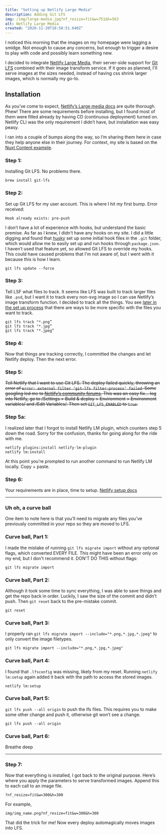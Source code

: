 ```yaml
---
title: "Setting up Netlify Large Media"
description: Adding Git LFS
img: /img/large-media.jpg?nf_resize=fit&w=751&h=563
alt: Netlify Large Media
created: "2020-11-20T10:58:51.640Z"
---
```


I noticed this morning that the images on my homepage were lagging a smidge. Not enough to cause any concerns, but enough to trigger a desire to play with code and possibly learn something new.   

I decided to integrate [Netlify Large Media](https://docs.netlify.com/large-media/overview/), their server-side support for [Git LFS](https://git-lfs.github.com/) combined with their image transform service.  If it goes as planned, I'll serve images at the sizes needed, instead of having css shrink larger images, which is normally my go-to. 

 ## Installation
 As you’ve come to expect, [Netlify’s Large media docs](https://docs.netlify.com/large-media/requirements-and-limitations/#requirements) are quite thorough. Phew! There are some requirements before installing, but I found most of them were filled already by having CD (continuous deployment) turned on. Netlify CLI was the only requirement I didn’t have, but installation was easy peasy. 

 I ran into a couple of bumps along the way, so I’m sharing them here in case they help anyone else in their journey. For context, my site is based on the [Nuxt Content example](https://nuxtjs.org/blog/creating-blog-with-nuxt-content/).

 ### Step 1:
 Installing Git LFS. No problems there.
 ```
 brew install git-lfs
 ```

 ### Step 2:
 Set up Git LFS for my user account. This is where I hit my first bump. 
 Error received:
 ```
 Hook already exists: pre-push
 ```

 I don’t have a lot of experience with hooks, but understand the basic premise. As far as I knew, I didn’t have any hooks on my site. I did a little digging and found that [husky](https://www.npmjs.com/package/husky) set up some initial hook files in the `.git` folder, which would allow me to easily set up and run hooks through `package.json`. I haven’t used that feature yet, so allowed Git LFS to override my hooks. This could have caused problems that I'm not aware of, but I went with it because this is how I learn.
 ```
 git lfs update --force
 ```

 ### Step 3:
 Tell LSF what files to track. It seems like LFS was built to track larger files like `.psd`, but I want it to track every non-svg image so I can use Netlify’s image transform function. I decided to track all the things. You see [later in the set up process](https://docs.netlify.com/large-media/setup/#configure-file-tracking) that there are ways to be more specific with the files you want to track.
 ```
 git lfs track "*.png”
 git lfs track "*.jpg”
 git lfs track "*.jpeg”
 ```

 ### Step 4:
 Now that things are tracking correctly, I committed the changes and let Netlify deploy. Then the next error.

 ### Step 5:
 ~~Tell Netlify that I want to use Git LFS.  The deploy failed quickly, throwing an error of `error: external filter ‘git-lfs filter-process’ failed`. Some googling led me to [Netlify’s community forums](https://community.netlify.com/t/builds-fail-after-new-commit-to-git-lfs/1362/7). This was an easy fix… log into Netlify, go to /Settings > Build & deploy > Environment > Environment variables/ and /Edit Variables/. Then set `GIT_LFS_ENABLED` to `true`.~~

 ### Step 5a:
 I realized later that I forgot to install Netlify LM plugin, which counters step 5 down the road. Sorry for the confusion, thanks for going along for the ride with me.
 ```
 netlify plugins:install netlify-lm-plugin
 netlify lm:install
 ```
 At this point you’re prompted to run another command to run Netlify LM locally. Copy + paste.

 ### Step 6:
 Your requirements are in place, time to setup. [Netlify setup docs](https://docs.netlify.com/large-media/setup/)

 ---

 ### Uh oh, a curve ball
 One item to note here is that you’ll need to migrate any files you’ve previously committed in your repo so they are moved to LFS.

 ### Curve ball, Part 1: 
 I made the mistake of running `git lfs migrate import` without any optional flags, which converted EVERY FILE. This might have been an error only on my end, but I don't recommend it. 
 DON'T DO THIS without flags:
 ```
 git lfs migrate import
 ```

 ### Curve ball, Part 2: 
 Although it took some time to sync everything, I was able to save things and get the repo back in order.  Luckily, I saw the size of the commit and didn’t push. Then `git reset`  back to the pre-mistake commit.
 ```
 git reset
 ```

 ### Curve ball, Part 3:
 I properly ran `git lfs migrate import --include="*.png,*.jpg,*.jpeg"` to only convert the image filetypes. 
 ```
 git lfs migrate import --include="*.png,*.jpg,*.jpeg"
 ```

 ### Curve ball, Part 4:
 I found that `.lfsconfig`  was missing, likely from my reset. Running `netlify lm:setup` again added it back with the path to access the stored images. 
 ```
 netlify lm:setup
 ```

 ### Curve ball, Part 5:
 `git lfs push --all origin` to push the lfs files. This requires you to make some other change and push it, otherwise git won’t see a change.
 ```
 git lfs push --all origin
 ```

 ### Curve ball, Part 6: 
 Breathe deep

 ---

 ### Step 7: 
 Now that everything is installed, I got back to the original purpose. Here’s where you apply the parameters to serve transformed images.  Append this to each call to an image file.
 ```
 ?nf_resize=fit&w=300&h=300
 ```

 For example,
 ```
 img/img_name.png?nf_resize=fit&w=300&h=300
 ```

 That did the trick for me! Now every deploy automagically moves images into LFS. 

